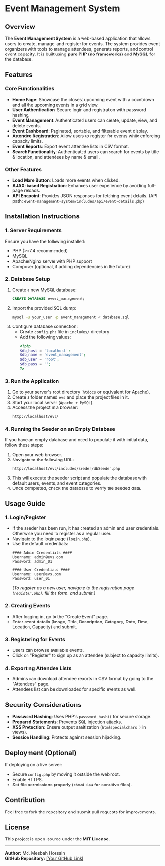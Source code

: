 # Event Management System

## Overview
The **Event Management System** is a web-based application that allows users to create, manage, and register for events. The system provides event organizers with tools to manage attendees, generate reports, and control event capacity. It is built using **pure PHP (no frameworks)** and **MySQL** for the database.

## Features
### Core Functionalities
- **Home Page**: Showcase the closest upcoming event with a countdown and all the upcoming events in a grid view.
- **User Authentication**: Secure login and registration with password hashing.
- **Event Management**: Authenticated users can create, update, view, and delete events.
- **Event Dashboard**: Paginated, sortable, and filterable event display.
- **Attendee Registration**: Allow users to register for events while enforcing capacity limits.
- **Event Reports**: Export event attendee lists in CSV format.
- **Search Functionality**: Authenticated users can search for events by title & location, and attendees by name & email.

### Other Features
- **Load More Button**: Loads more events when clicked.
- **AJAX-based Registration**: Enhances user experience by avoiding full-page reloads.
- **API Endpoint**: Provides JSON responses for fetching event details. 
                    (API path: `event-management-system/includes/api/event-details.php`)

## Installation Instructions
### 1. Server Requirements
Ensure you have the following installed:
- PHP (>=7.4 recommended)
- MySQL
- Apache/Nginx server with PHP support
- Composer (optional, if adding dependencies in the future)

### 2. Database Setup
1. Create a new MySQL database:
   ```sql
   CREATE DATABASE event_management;
   ```
2. Import the provided SQL dump:
   ```sh
   mysql -u your_user -p event_management < database.sql
   ```
3. Configure database connection:
   - Create `config.php` file in `includes/` directory
   - Add the following values:
     ```php
     <?php
     $db_host = 'localhost';
     $db_name = 'event_management';
     $db_user = 'root';
     $db_pass = '';
     ?>
     ```

### 3. Run the Application
1. Go to your server's root directory (`htdocs` or equivalent for Apache).
2. Create a folder named `evs` and place the project files in it.
3. Start your local server (`Apache + MySQL`).
4. Access the project in a browser:
   ```
   http://localhost/evs/
   ```

### 4. Running the Seeder on an Empty Database
If you have an empty database and need to populate it with initial data, follow these steps:
1. Open your web browser.
2. Navigate to the following URL:
   ```
   http://localhost/evs/includes/seeder/dbSeeder.php
   ```
3. This will execute the seeder script and populate the database with default users, events, and event categories.
4. Once completed, check the database to verify the seeded data.

## Usage Guide
### 1. Login/Register
- If the seeder has been run, it has created an admin and user credentials. Otherwise you need to register as a regular user.
- Navigate to the login page (`login.php`).
- Use the default credentials:
  ```
  #### Admin Credentials ####
  Username: admin@evs.com
  Password: admin_01

  #### User Credentials ####
  Username: user@evs.com
  Password: user_01
  ```
  *(To register as a new user, navigate to the registration page (`register.php`), fill the form, and submit.)*

### 2. Creating Events
- After logging in, go to the "Create Event" page.
- Enter event details (Image, Title, Description, Category, Date, Time, Location, Capacity) and submit.

### 3. Registering for Events
- Users can browse available events.
- Click on "Register" to sign up as an attendee (subject to capacity limits).

### 4. Exporting Attendee Lists
- Admins can download attendee reports in CSV format by going to the "Attendees" page.
- Attendees list can be downloaded for specific events as well.

## Security Considerations
- **Password Hashing**: Uses PHP's `password_hash()` for secure storage.
- **Prepared Statements**: Prevents SQL injection attacks.
- **XSS Protection**: Ensure output sanitization (`htmlspecialchars()` in views).
- **Session Handling**: Protects against session hijacking.

## Deployment (Optional)
If deploying on a live server:
- Secure `config.php` by moving it outside the web root.
- Enable HTTPS.
- Set file permissions properly (`chmod 644` for sensitive files).

## Contribution
Feel free to fork the repository and submit pull requests for improvements.

## License
This project is open-source under the **MIT License**.

---
**Author:** Md. Mesbah Hossain  
**GitHub Repository:** [\[Your GitHub Link\]](https://github.com/Mesbah-Tonmoy)

